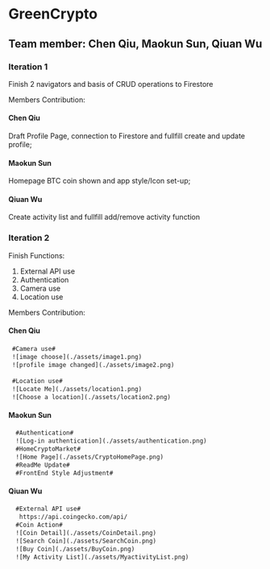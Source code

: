 # GreenCrypto

## Team member: Chen Qiu, Maokun Sun, Qiuan Wu

### Iteration 1

Finish 2 navigators and basis of CRUD operations to Firestore

Members Contribution:

#### Chen Qiu

Draft Profile Page, connection to Firestore and fullfill create and update profile;

#### Maokun Sun

Homepage BTC coin shown and app style/Icon set-up;

#### Qiuan Wu

Create activity list and fullfill add/remove activity function

### Iteration 2

Finish Functions:

1. External API use
2. Authentication
3. Camera use
4. Location use

Members Contribution:

#### Chen Qiu

     #Camera use#
     ![image choose](./assets/image1.png)
     ![profile image changed](./assets/image2.png)

     #Location use#
     ![Locate Me](./assets/location1.png)
     ![Choose a location](./assets/location2.png)

#### Maokun Sun

      #Authentication#
      ![Log-in authentication](./assets/authentication.png)
      #HomeCryptoMarket#
      ![Home Page](./assets/CryptoHomePage.png)
      #ReadMe Update#
      #FrontEnd Style Adjustment#

#### Qiuan Wu

      #External API use#
       https://api.coingecko.com/api/
      #Coin Action#
      ![Coin Detail](./assets/CoinDetail.png)
      ![Search Coin](./assets/SearchCoin.png)
      ![Buy Coin](./assets/BuyCoin.png)
      ![My Activity List](./assets/MyactivityList.png)
